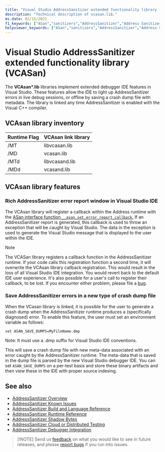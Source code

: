 ```yaml
---
title: "Visual Studio AddressSanitizer extended functionality library (VCASan)"
description: "Technical description of vcasan.lib."
ms.date: 02/15/2021
f1_keywords: ["ASan","sanitizers","AddressSanitizer","Address Sanitizer", "Address-Sanitizer", "vcasan", "Asan-integration"]
helpviewer_keywords: ["ASan","sanitizers","AddressSanitizer","Address Sanitizer","Address-Sanitizer","vcasan.lib","vcasan","vcasand.lib","libvcasan.lib","libvcasand.lib"]
---
```


# Visual Studio AddressSanitizer extended functionality library (VCASan)

The **VCAsan\*.lib** libraries implement extended debugger IDE features in Visual Studio. These features allow the IDE to light up AddressSanitizer errors in live debug sessions, or offline by saving a crash dump file with metadata. The library is linked any time AddressSanitizer is enabled with the Visual C++ compiler.

## VCAsan library inventory

| Runtime Flag  | VCAsan link library  |
|---------------|----------------------|
| /MT           | libvcasan.lib        |
| /MD           | vcasan.lib           |
| /MTd          | libvcasand.lib       |
| /MDd          | vcasand.lib          |

## VCAsan library features

### Rich AddressSanitizer error report window in Visual Studio IDE

The VCAsan library will register a callback within the Address runtime with the [ASan interface function `__asan_set_error_report_callback`.](https://github.com/llvm/llvm-project/blob/1ba5ea67a30170053964a28f2f47aea4bb7f5ff1/compiler-rt/include/sanitizer/asan_interface.h#L256) If an AddressSanitizer report is generated, this callback is used to throw an exception that will be caught by Visual Studio. The data in the exception is used to generate the Visual Studio message that is displayed to the user within the IDE.
> [!NOTE]
> The VCASan library registers a callback function in the AddressSanitizer runtime. If your code calls this registration function a second time, it will overwrite the VCAsan library callback registration. This would result in the loss of all Visual Studio IDE integration. You would revert back to the default IDE user experience. It's also possible for a user's call to register their callback, to be lost. If you encounter either problem, please file a [bug](https://aka.ms/feedback/report?space=62).

### Save AddressSanitizer errors in a new type of crash dump file

When the VCasan library is linked, it is possible for the user to generate a crash dump when the AddressSanitizer runtime produces a (specifically diagnosed) error. To enable this feature, the user must set an environment variable as follows:

`set ASAN_SAVE_DUMPS=MyFileName.dmp`

Note: It must use a .dmp suffix for Visual Studio IDE conventions.

This will save a crash dump file with new meta-data associated with an error caught by the AddressSanitizer runtime. The meta-data that is saved in the dump file is parsed by the new Visual Studio debugger IDE. You can set `ASAN_SAVE_DUMPS` on a per-test basis and store these binary artifacts and then view these in the IDE with proper source indexing.

## See also

- [AddressSanitizer Overview](./asan.md)
- [AddressSanitizer Known Issues](./asan-known-issues.md)
- [AddressSanitizer Build and Language Reference](./asan-building.md)
- [AddressSanitizer Runtime Reference](./asan-runtime.md)
- [AddressSanitizer Shadow Bytes](./asan-shadowbytes.md)
- [AddressSanitizer Cloud or Distributed Testing](./asan-offline-crash-dumps.md)
- [AddressSanitizer Debugger Integration](./asan-debugger-integration.md)

> [!NOTE] Send us [feedback](https://aka.ms/vsfeedback/browsecpp) on what you would like to see in future releases, and please [report bugs](https://aka.ms/feedback/report?space=62) if you run into issues.